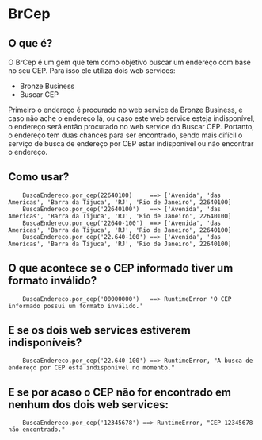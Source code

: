 # BrCep

## O que é?

O BrCep é um gem que tem como objetivo buscar um endereço com base no seu CEP. Para isso ele utiliza dois web services:

* Bronze Business
* Buscar CEP

Primeiro o endereço é procurado no web service da Bronze Business, e caso não ache o endereço lá, ou caso este web service esteja indisponível, o endereço será então procurado no web service do Buscar CEP. Portanto, o endereço tem duas chances para ser encontrado, sendo mais difícil o serviço de busca de endereço por CEP estar indisponível ou não encontrar o endereço.

## Como usar?

        BuscaEndereco.por_cep(22640100)     ==> ['Avenida', 'das Americas', 'Barra da Tijuca', 'RJ', 'Rio de Janeiro', 22640100]
        BuscaEndereco.por_cep('22640100')   ==> ['Avenida', 'das Americas', 'Barra da Tijuca', 'RJ', 'Rio de Janeiro', 22640100]
        BuscaEndereco.por_cep('22640-100')  ==> ['Avenida', 'das Americas', 'Barra da Tijuca', 'RJ', 'Rio de Janeiro', 22640100]
        BuscaEndereco.por_cep('22.640-100') ==> ['Avenida', 'das Americas', 'Barra da Tijuca', 'RJ', 'Rio de Janeiro', 22640100]

## O que acontece se o CEP informado tiver um formato inválido?

        BuscaEndereco.por_cep('00000000')   ==> RuntimeError 'O CEP informado possui um formato inválido.'

## E se os dois web services estiverem indisponíveis?

        BuscaEndereco.por_cep('22.640-100') ==> RuntimeError, "A busca de endereço por CEP está indisponível no momento."

## E se por acaso o CEP não for encontrado em nenhum dos dois web services:

        BuscaEndereco.por_cep('12345678') ==> RuntimeError, "CEP 12345678 não encontrado."